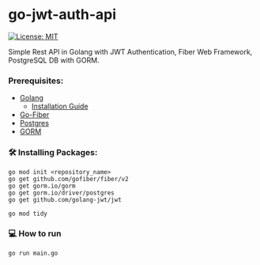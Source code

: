 # go-jwt-auth-api

[![License: MIT](https://img.shields.io/badge/License-MIT-yellow.svg)](https://opensource.org/licenses/MIT)

Simple Rest API in Golang with JWT Authentication, Fiber Web Framework, PostgreSQL DB with GORM.

### Prerequisites:

- [Golang](https://go.dev/doc/install)
  - [Installation Guide](https://golangdocs.com/install-go-windows)
- [Go-Fiber](https://docs.gofiber.io/)
- [Postgres](https://www.postgresql.org/download/)
- [GORM](https://gorm.io/index.html)

### 🛠️ Installing Packages:

```
go mod init <repository_name>
go get github.com/gofiber/fiber/v2
go get gorm.io/gorm
go get gorm.io/driver/postgres
go get github.com/golang-jwt/jwt
```

```
go mod tidy
```

### 💻 How to run

```
go run main.go
```
